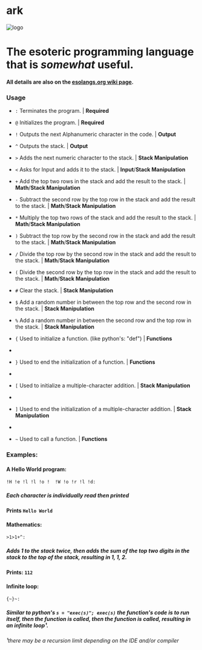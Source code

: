 # ark
![logo](https://esolangs.org/w/images/c/c9/Ark_logo.png)
# The esoteric programming language that is *somewhat* useful.
#### All details are also on the [esolangs.org wiki page](https://esolangs.org/wiki/ark).
### Usage

 - `:` Terminates the program. | **Required**
 - `@` Initializes the program. | **Required**

- `!`  Outputs the next Alphanumeric character in the code. | **Output**

- `^`  Outputs the stack. | **Output**

- `>`  Adds the next numeric character to the stack. | **Stack Manipulation**

- `<`  Asks for Input and adds it to the stack. | **Input**/**Stack Manipulation**

- `+`  Add the top two rows in the stack and add the result to the stack. | **Math**/**Stack Manipulation**

- `-`  Subtract the second row by the top row in the stack and add the result to the stack. | **Math**/**Stack Manipulation**

- `*`  Multiply the top two rows of the stack and add the result to the stack. | **Math**/**Stack Manipulation**

- `)`  Subtract the top row by the second row in the stack and add the result to the stack. | **Math**/**Stack Manipulation**

- `/`  Divide the top row by the second row in the stack and add the result to the stack. | **Math**/**Stack Manipulation**

- `(`  Divide the second row by the top row in the stack and add the result to the stack. | **Math**/**Stack Manipulation**

- `#`  Clear the stack. | **Stack Manipulation**

- `$`  Add a random number in between the top row and the second row in the stack. | **Stack Manipulation**

- `%`  Add a random number in between the second row and the top row in the stack. | **Stack Manipulation**
- `{` Used to initialize a function. (like python's: "def") | **Functions**
- 
- `}` Used to end the initialization of a function. | **Functions**
- 
- `[` Used to initialize a multiple-character addition. | **Stack Manipulation**
- 
- `]` Used to end the initialization of a multiple-character addition. | **Stack Manipulation**
- 
- `~` Used to call a function. | **Functions**
### Examples:
#### A Hello World program:
`!H !e !l !l !o !  !W !o !r !l !d:`
##### Each character is individually read then printed
#### Prints `Hello World`
#### Mathematics:
`>1>1+^:`
##### Adds 1 to the stack twice, then adds the sum of the top two digits in the stack to the top of the stack, resulting in 1, 1, 2.
#### Prints: `112`
#### Infinite loop:
`{~}~:`
##### Similar to python's `s = "exec(s)"; exec(s)` the function's code is to run itself, then the function is called, then the function is called, resulting in an infinite loop¹.
###### ¹there may be a recursion limit depending on the IDE and/or compiler
